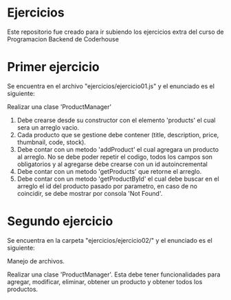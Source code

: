 # Ejercicios

Este repositorio fue creado para ir subiendo los ejercicios extra del curso de Programacion Backend de Coderhouse

# Primer ejercicio

Se encuentra en el archivo "ejercicios/ejercicio01.js" y el enunciado es el siguiente:

Realizar una clase 'ProductManager'

1. Debe crearse desde su constructor con el elemento 'products' el cual sera un arreglo vacio.
2. Cada producto que se gestione debe contener (title, description, price, thumbnail, code, stock).
3. Debe contar con un metodo 'addProduct' el cual agregara un producto al arreglo. No se debe poder repetir el codigo, todos los campos son obligatorios y al agregarse debe crearse con un id autoincremental
4. Debe contar con un metodo 'getProducts' que retorne el arreglo.
5. Debe contar con un metodo 'getProductById' el cual debe buscar en el arreglo el id del producto pasado por parametro, en caso de no coincidir, se debe mostrar por consola 'Not Found'.

# Segundo ejercicio

Se encuentra en la carpeta "ejercicios/ejercicio02/" y el enunciado es el siguiente:

Manejo de archivos.

Realizar una clase 'ProductManager'. Esta debe tener funcionalidades para agregar, modificar, eliminar, obtener un producto y obtener todos los productos.


